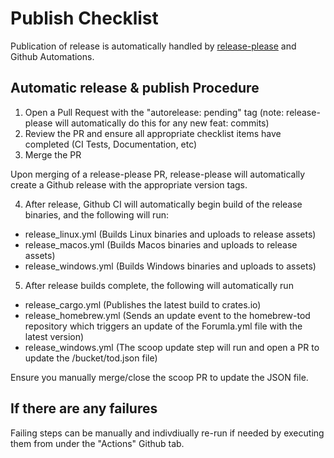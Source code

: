 # Publish Checklist

Publication of release is automatically handled by [release-please](https://github.com/googleapis/release-please) and Github Automations.

## Automatic release & publish Procedure

1. Open a Pull Request with the "autorelease: pending" tag (note: release-please will automatically do this for any new feat: commits)
2. Review the PR and ensure all appropriate checklist items have completed (CI Tests, Documentation, etc)
3. Merge the PR

Upon merging of a release-please PR, release-please will automatically create a Github release with the appropriate version tags.

4. After release, Github CI will automatically begin build of the release binaries, and the following will run:

- release_linux.yml (Builds Linux binaries and uploads to release assets)
- release_macos.yml (Builds Macos binaries and uploads to release assets)
- release_windows.yml (Builds Windows binaries and uploads to assets)

5. After release builds complete, the following will automatically run

- release_cargo.yml (Publishes the latest build to crates.io)
- release_homebrew.yml (Sends an update event to the homebrew-tod repository which triggers an update of the Forumla.yml file with the latest version)
- release_windows.yml (The scoop update step will run and open a PR to update the /bucket/tod.json file)

Ensure you manually merge/close the scoop PR to update the JSON file.

## If there are any failures

Failing steps can be manually and indivdiually re-run if needed by executing them from under the "Actions" Github tab.
